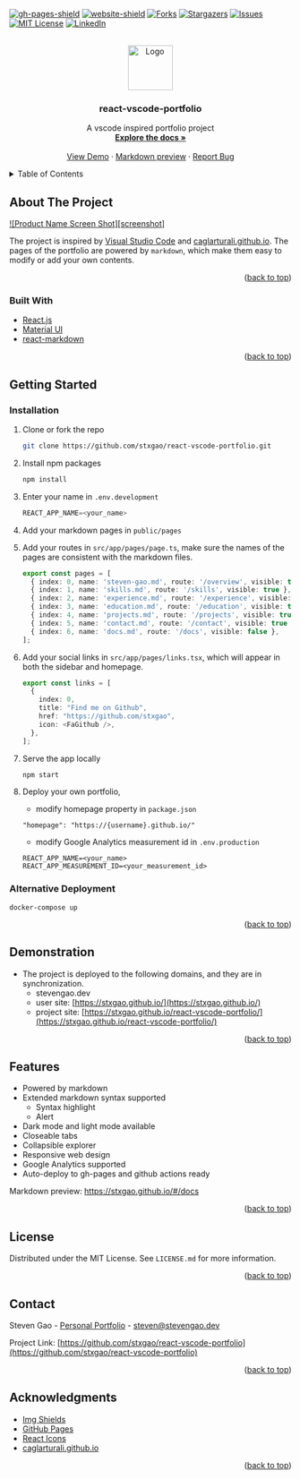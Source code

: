 <div id="top"></div>

<!-- PROJECT SHIELDS -->
[![gh-pages-shield]][gh-pages-url]
[![website-shield]][website-url]
[![Forks][forks-shield]][forks-url]
[![Stargazers][stars-shield]][stars-url]
[![Issues][issues-shield]][issues-url]
[![MIT License][license-shield]][license-url]
[![LinkedIn][linkedin-shield]][linkedin-url]



<!-- PROJECT LOGO -->
<br />
<div align="center">
  <a href="https://github.com/stxgao/react-vscode-portfolio">
    <img src="./src/static/logo.svg" alt="Logo" width="80" >
  </a>

<h3 align="center">react-vscode-portfolio</h3>

  <p align="center">
    A vscode inspired portfolio project
    <br />
    <a href="https://github.com/stxgao/react-vscode-portfolio/blob/main/README.md"><strong>Explore the docs »</strong></a>
    <br />
    <br />
    <a href="https://stxgao.github.io/">View Demo</a>
    ·
    <a href="https://stxgao.github.io/#/docs">Markdown preview</a>
    ·
    <a href="https://github.com/stxgao/react-vscode-portfolio/issues">Report Bug</a>
  </p>
</div>



<!-- TABLE OF CONTENTS -->
<details>
  <summary>Table of Contents</summary>
  <ol>
    <li>
      <a href="#about-the-project">About The Project</a>
      <ul>
        <li><a href="#built-with">Built With</a></li>
      </ul>
    </li>
    <li>
      <a href="#getting-started">Getting Started</a>
      <ul>        
        <li><a href="#installation">Installation</a></li>
      </ul>
    </li>
    <li><a href="#demonstration">Demonstration</a></li> 
    <li><a href="#features">Features</a></li>        
    <li><a href="#license">License</a></li>
    <li><a href="#contact">Contact</a></li>
    <li><a href="#acknowledgments">Acknowledgments</a></li>
  </ol>
</details>



<!-- ABOUT THE PROJECT -->
## About The Project

[![Product Name Screen Shot][screenshot]](https://stxgao.github.io/)

The project is inspired by [Visual Studio Code](https://github.com/microsoft/vscode) and [caglarturali.github.io](https://github.com/caglarturali/caglarturali.github.io). The pages of the portfolio are powered by `markdown`, which make them easy to modify or add your own contents.

<p align="right">(<a href="#top">back to top</a>)</p>

### Built With

* [React.js](https://reactjs.org/)
* [Material UI](https://github.com/mui/material-ui)
* [react-markdown](https://github.com/remarkjs/react-markdown)

<p align="right">(<a href="#top">back to top</a>)</p>


<!-- GETTING STARTED -->
## Getting Started

### Installation

1. Clone or fork the repo
   ```sh
   git clone https://github.com/stxgao/react-vscode-portfolio.git
   ```
2. Install npm packages
   ```sh
   npm install
   ```
3. Enter your name in `.env.development`
   ```js
   REACT_APP_NAME=<your_name>
   ```
4. Add your markdown pages in `public/pages`
5. Add your routes in `src/app/pages/page.ts`, make sure the names of the pages are consistent with the markdown files.
    ```ts
    export const pages = [
      { index: 0, name: 'steven-gao.md', route: '/overview', visible: true },
      { index: 1, name: 'skills.md', route: '/skills', visible: true },
      { index: 2, name: 'experience.md', route: '/experience', visible: true },
      { index: 3, name: 'education.md', route: '/education', visible: true },
      { index: 4, name: 'projects.md', route: '/projects', visible: true },
      { index: 5, name: 'contact.md', route: '/contact', visible: true },
      { index: 6, name: 'docs.md', route: '/docs', visible: false },  
    ];
    ```
6. Add your social links in `src/app/pages/links.tsx`, which will appear in both the sidebar and homepage.
    ```ts
    export const links = [
      {
        index: 0,
        title: "Find me on Github",
        href: "https://github.com/stxgao",
        icon: <FaGithub />,
      },
    ];
    ```
7. Serve the app locally
   ```sh
   npm start
   ```   
8. Deploy your own portfolio,  
   - modify homepage property in `package.json` 
   ```
   "homepage": "https://{username}.github.io/"
   ```

   - modify Google Analytics measurement id in `.env.production`
   ```
   REACT_APP_NAME=<your_name>
   REACT_APP_MEASUREMENT_ID=<your_measurement_id>   
   ```

### Alternative Deployment
```
docker-compose up
```

<p align="right">(<a href="#top">back to top</a>)</p>

## Demonstration

- The project is deployed to the following domains, and they are in synchronization.
  - stevengao.dev
  - user site: [https://stxgao.github.io/](https://stxgao.github.io/)
  - project site: [https://stxgao.github.io/react-vscode-portfolio/](https://stxgao.github.io/react-vscode-portfolio/)

<p align="right">(<a href="#top">back to top</a>)</p>

<!-- USAGE EXAMPLES -->
## Features

- Powered by markdown
- Extended markdown syntax supported
  - Syntax highlight
  - Alert
- Dark mode and light mode available
- Closeable tabs
- Collapsible explorer
- Responsive web design
- Google Analytics supported
- Auto-deploy to gh-pages and github actions ready

Markdown preview: https://stxgao.github.io/#/docs

<p align="right">(<a href="#top">back to top</a>)</p>

<!-- LICENSE -->
## License

Distributed under the MIT License. See `LICENSE.md` for more information.

<p align="right">(<a href="#top">back to top</a>)</p>



<!-- CONTACT -->
## Contact

Steven Gao - [Personal Portfolio](https://stxgao.github.io/) - steven@stevengao.dev

Project Link: [https://github.com/stxgao/react-vscode-portfolio](https://github.com/stxgao/react-vscode-portfolio)

<p align="right">(<a href="#top">back to top</a>)</p>



<!-- ACKNOWLEDGMENTS -->
## Acknowledgments

* [Img Shields](https://shields.io)
* [GitHub Pages](https://pages.github.com)
* [React Icons](https://react-icons.github.io/react-icons/search)
* [caglarturali.github.io](https://github.com/caglarturali/caglarturali.github.io)

<p align="right">(<a href="#top">back to top</a>)</p>

<!-- MARKDOWN LINKS & IMAGES -->
<!-- https://www.markdownguide.org/basic-syntax/#reference-style-links -->
[forks-shield]: https://img.shields.io/github/forks/stxgao/react-vscode-portfolio
[forks-url]: https://github.com/stxgao/react-vscode-portfolio/network/members
[stars-shield]: https://img.shields.io/github/stars/stxgao/react-vscode-portfolio
[stars-url]: https://github.com/stxgao/react-vscode-portfolio/stargazers
[issues-shield]: https://img.shields.io/github/issues/stxgao/react-vscode-portfolio
[issues-url]: https://github.com/stxgao/react-vscode-portfolio/issues
[license-shield]: https://img.shields.io/github/license/stxgao/react-vscode-portfolio
[license-url]: https://github.com/stxgao/react-vscode-portfolio/blob/master/LICENSE.md
[linkedin-shield]: https://img.shields.io/badge/-LinkedIn-black.svg?style=flat&logo=linkedin&colorB=555
[linkedin-url]: https://www.linkedin.com/in/yan-ying-liao/
[product-screenshot]: ./src/static/screenshot.gif
[gh-pages-shield]: https://img.shields.io/github/deployments/stxgao/stxgao.github.io/github-pages
[gh-pages-url]: https://github.com/stxgao/stxgao.github.io/deployments
[website-shield]:https://img.shields.io/website?url=https%3A%2F%2Fstxgao.github.io%2F
[website-url]: https://stxgao.github.io/